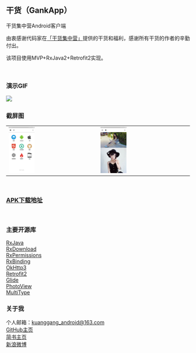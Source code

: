 ## 干货（GankApp）

干货集中营Android客户端

由衷感谢代码家在[「干货集中营」](http://gank.io/)提供的干货和福利，感谢所有干货的作者的辛勤付出。

该项目使用MVP+RxJava2+Retrofit2实现。

<br/>

 ### 演示GIF

 <img src="/res/show.gif" style="width: 30%;">

 <br/>

### 截屏图

<table>
    <tr>
        <td><img src="/res/screenshot_category.png" style="width: 30%;"></td>
        <td><img src="/res/screenshot_weal.png" style="width: 30%;"></td>
    </tr>
</table>

<br/>

### [APK下载地址](http://fir.im/KgGankApp)

<br/>

### 主要开源库

[RxJava](https://github.com/ReactiveX/RxJava)  
[RxDownload](https://github.com/ssseasonnn/RxDownload)  
[RxPermissions](https://github.com/tbruyelle/RxPermissions)  
[RxBinding](https://github.com/JakeWharton/RxBinding)  
[OkHttp3](https://github.com/square/okhttp)  
[Retrofit2](https://github.com/square/retrofit)  
[Glide](https://github.com/bumptech/glide)  
[PhotoView](https://github.com/chrisbanes/PhotoView)  
[MultiType](https://github.com/drakeet/MultiType)   


### 关于我

个人邮箱：kuanggang_android@163.com  
[GitHub主页](https://github.com/KuangGang)  
[简书主页](http://www.jianshu.com/u/add646e11b85)  
[新浪微博](http://weibo.com/u/1631697645) 